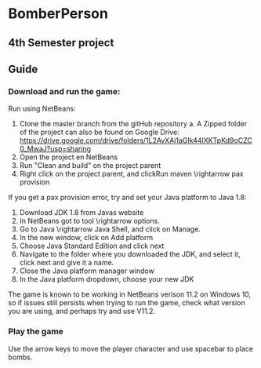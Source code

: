 # BomberPerson
## 4th Semester project

## Guide
### Download and run the game:

Run using NetBeans:
1.  Clone the master branch from the gitHub repository
  a. A Zipped folder of the project can also be found on Google Drive: https://drive.google.com/drive/folders/1L2AvXAj1aGIk44IXKTpKd9oCZC0_MwaJ?usp=sharing
2.  Open the project en NetBeans
3.  Run "Clean and build" on the project parent
4.  Right click on the project parent, and clickRun maven \rightarrow pax provision

If you get a pax provision error, try and set your Java platform to Java 1.8:

  1.  Download JDK 1.8 from Javas website
  2.  In NetBeans got to tool \rightarrow options.
  3.  Go to Java \rightarrow Java Shell, and click on Manage.
  4.  In the new window, click on Add platform 
  5.  Choose Java Standard Edition and click next 
  6.  Navigate to the folder where you downloaded the JDK, and select it, click next and give it a name. 
  7.  Close the Java platform manager window 
  8.  In the Java platform dropdown, choose your new JDK

The game is known to be working in NetBeans verison 11.2 on Windows 10, so if issues still persists when trying to run the game, check what version you are using, and perhaps try and use V11.2.

### Play the game
Use the arrow keys to move the player character and use spacebar to place bombs.
